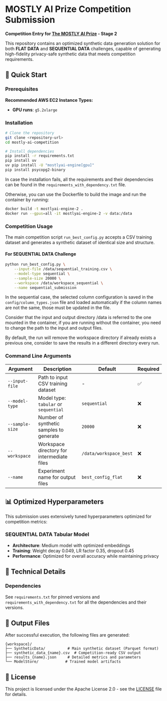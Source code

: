 # MOSTLY AI Prize Competition Submission



**Competition Entry for [The MOSTLY AI Prize](https://www.mostlyaiprize.com/) - Stage 2**

This repository contains an optimized synthetic data generation solution for both **FLAT DATA** and **SEQUENTIAL DATA** challenges, capable of generating high-fidelity privacy-safe synthetic data that meets competition requirements.


## 🚀 Quick Start

### Prerequisites

**Recommended AWS EC2 Instance Types:**
- **GPU runs**: `g5.2xlarge` 

### Installation

```bash
# Clone the repository
git clone <repository-url>
cd mostly-ai-competition

# Install dependencies
pip install -r requirements.txt
pip install uv
uv pip install -U "mostlyai-engine[gpu]"
pip install psycopg2-binary
```

In case the installation fails, all the requirements and their dependencies can be found in the `requirements_with_dependency.txt` file.


Otherwise, you can use the Dockerfile to build the image and run the container by running:
```bash
docker build -t mostlyai-engine-2 .
docker run --gpus=all -it mostlyai-engine-2 -v data:/data
```

### Competition Usage

The main competition script `run_best_config.py` accepts a CSV training dataset and generates a synthetic dataset of identical size and structure.

#### For SEQUENTIAL DATA Challenge

```bash
python run_best_config.py \
    --input-file /data/sequential_training.csv \
    --model-type sequential \
    --sample-size 20000 \
    --workspace /data/workspace_sequential \
    --name sequential_submission
```



In the sequential case, the selected column configuration is saved in the `config/column_types.json` file and loaded automatically if the column names are not the same, those must be updated in the file.

Consider that the input and output directory /data is referred to the one mounted in the container, if you are running without the container, you need to change the path to the input and output files.

By default, the run will remove the workspace directory if already exists a previous one, consider to save the results in a different directory every run.

### Command Line Arguments

| Argument | Description | Default | Required |
|----------|-------------|---------|----------|
| `--input-file` | Path to input CSV training dataset | - | ✅ |
| `--model-type` | Model type: `tabular` or `sequential` | `sequential` | ❌ |
| `--sample-size` | Number of synthetic samples to generate | `20000` | ❌ |
| `--workspace` | Workspace directory for intermediate files | `/data/workspace_best` | ❌ |
| `--name` | Experiment name for output files | `best_config_flat` | ❌ |

## 📊 Optimized Hyperparameters

This submission uses extensively tuned hyperparameters optimized for competition metrics:

### SEQUENTIAL DATA Tabular Model
- **Architecture**: Medium model with optimized embeddings
- **Training**: Weight decay 0.049, LR factor 0.35, dropout 0.45
- **Performance**: Optimized for overall accuracy while maintaining privacy


## 🔧 Technical Details

### Dependencies

See `requirements.txt` for pinned versions and `requirements_with_dependency.txt` for all the dependencies and their versions.


## 📁 Output Files

After successful execution, the following files are generated:

```
{workspace}/
├── SyntheticData/          # Main synthetic dataset (Parquet format)
├── synthetic_data_{name}.csv  # Competition-ready CSV output
├── results_{name}.json     # Detailed metrics and parameters
└── ModelStore/            # Trained model artifacts
```


## 📜 License

This project is licensed under the Apache License 2.0 - see the [LICENSE](LICENSE) file for details.

